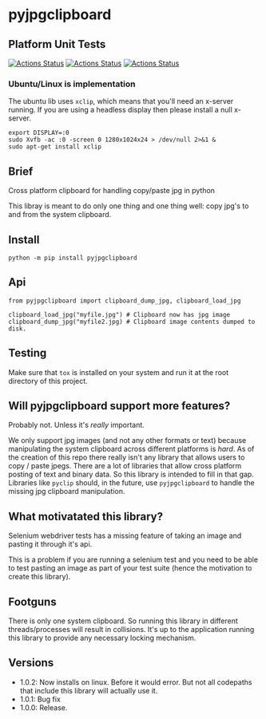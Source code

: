 # pyjpgclipboard

## Platform Unit Tests

[![Actions Status](https://github.com/zackees/pyjpgclipboard/workflows/MacOS_Tests/badge.svg)](https://github.com/zackees/pyjpgclipboard/actions/workflows/test_macos.yml)
[![Actions Status](https://github.com/zackees/pyjpgclipboard/workflows/Win_Tests/badge.svg)](https://github.com/zackees/pyjpgclipboard/actions/workflows/test_win.yml)
[![Actions Status](https://github.com/zackees/pyjpgclipboard/workflows/Ubuntu_Tests/badge.svg)](https://github.com/zackees/pyjpgclipboard/actions/workflows/test_ubuntu.yml)


### Ubuntu/Linux is implementation

The ubuntu lib uses `xclip`, which  means that you'll need an x-server running. If you are using a headless display then please install a null x-server.

```
export DISPLAY=:0
sudo Xvfb -ac :0 -screen 0 1280x1024x24 > /dev/null 2>&1 &
sudo apt-get install xclip
```

## Brief

Cross platform clipboard for handling copy/paste jpg in python

This libray is meant to do only one thing and one thing well: copy jpg's to and from the
system clipboard.

## Install

```
python -m pip install pyjpgclipboard
```

## Api

```
from pyjpgclipboard import clipboard_dump_jpg, clipboard_load_jpg

clipboard_load_jpg("myfile.jpg") # Clipboard now has jpg image
clipboard_dump_jpg("myfile2.jpg) # Clipboard image contents dumped to disk.
```

## Testing

Make sure that `tox` is installed on your system and run it at the root directory of this project.


## Will pyjpgclipboard support more features?

Probably not. Unless it's *really* important.

We only support jpg images (and not any other formats or text) because manipulating the system
clipboard across different platforms is *hard*. As of the creation of this repo there really
isn't any library that allows users to copy / paste jpegs. There are a lot of libraries that
allow cross platform posting of text and binary data. So this library is intended to fill in that
gap. Libraries like `pyclip` should, in the future, use `pyjpgclipboard` to handle the missing jpg
clipboard manipulation.

## What motivatated this library?

Selenium webdriver tests has a missing feature of taking an image and pasting it through it's
api. 

This is a problem if you are running a selenium test and you need to be able to test pasting
an image as part of your test suite (hence the motivation to create this library).

## Footguns

There is only one system clipboard. So running this library in different threads/processes will
result in collisions. It's up to the application running this library to provide any necessary
locking mechanism.

## Versions

  * 1.0.2: Now installs on linux. Before it would error. But not all codepaths that include this library will actually use it.
  * 1.0.1: Bug fix
  * 1.0.0: Release.